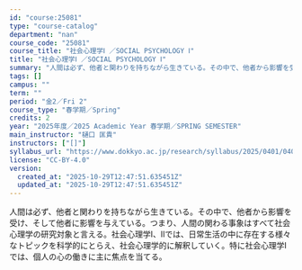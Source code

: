 ```yaml
---
id: "course:25081"
type: "course-catalog"
department: "nan"
course_code: "25081"
course_title: "社会心理学Ⅰ ／SOCIAL PSYCHOLOGY Ⅰ"
title: "社会心理学Ⅰ ／SOCIAL PSYCHOLOGY Ⅰ"
summary: "人間は必ず、他者と関わりを持ちながら生きている。その中で、他者から影響を受け、そして他者に影響を与えている。つまり、人間の関わる事象はすべて社会心理学の研究対象と言える。社会心理学I、IIでは、日常生活の中に存在する様々なトピックを科学的に…"
tags: []
campus: ""
term: ""
period: "金2／Fri 2"
course_type: "春学期／Spring"
credits: 2
year: "2025年度／2025 Academic Year 春学期／SPRING SEMESTER"
main_instructor: "樋口 匡貴"
instructors: ["[]"]
syllabus_url: "https://www.dokkyo.ac.jp/research/syllabus/2025/0401/0401_25081_ja_JP.html"
license: "CC-BY-4.0"
version:
  created_at: "2025-10-29T12:47:51.635451Z"
  updated_at: "2025-10-29T12:47:51.635451Z"
---
```

人間は必ず、他者と関わりを持ちながら生きている。その中で、他者から影響を受け、そして他者に影響を与えている。つまり、人間の関わる事象はすべて社会心理学の研究対象と言える。社会心理学I、IIでは、日常生活の中に存在する様々なトピックを科学的にとらえ、社会心理学的に解釈していく。特に社会心理学Iでは、個人の心の働きに主に焦点を当てる。

